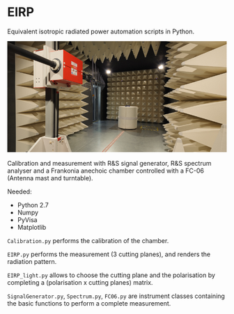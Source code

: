# EIRP
Equivalent isotropic radiated power automation scripts in Python.

![](./img/CA.jpg )

Calibration and measurement with R&S signal generator, R&S spectrum analyser and a Frankonia anechoic chamber controlled with a FC-06 (Antenna mast and turntable).


Needed:
- Python 2.7
- Numpy
- PyVisa
- Matplotlib


`Calibration.py` performs the calibration of the chamber.

`EIRP.py` performs the measurement (3 cutting planes), and renders the radiation pattern.

`EIRP_light.py` allows to choose the cutting plane and the polarisation by completing a (polarisation x cutting planes) matrix.

`SignalGenerator.py`, `Spectrum.py`, `FC06.py` are instrument classes containing the basic functions to perform a complete measurement.
